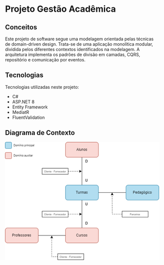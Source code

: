 # Projeto Gestão Acadêmica

## Conceitos
Este projeto de software segue uma modelagem orientada pelas técnicas de domain-driven design.
Trata-se de uma aplicação monolítica modular, dividida pelos diferentes contextos identificados na modelagem.
A arquitetura implementa os padrões de divisão em camadas, CQRS, repositório e comunicação por eventos.

## Tecnologias
Tecnologias utilizadas neste projeto:
- C#
-  ASP.NET 8
- Entity Framework
- MediatR
- FluentValidation

## Diagrama de Contexto
![[alt text](artifacts/diagrama de contexto.png "Diagrama de Contexto")](https://raw.githubusercontent.com/vctr-moraes/GestaoAcademica/refs/heads/master/artifacts/diagrama%20de%20contexto.png)
